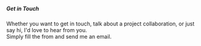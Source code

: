 ##### Get in Touch

Whether you want to get in touch, talk about a project collaboration, or just say hi, I'd love to hear from you.  
Simply fill the from and send me an email.